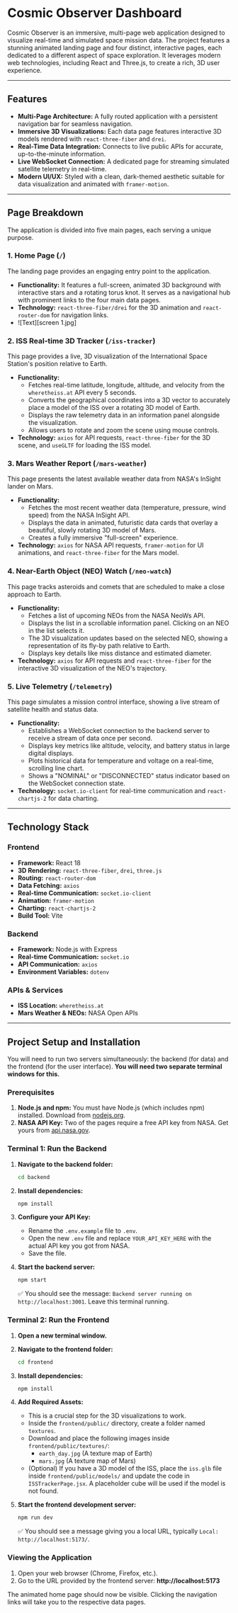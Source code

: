 # Cosmic Observer Dashboard

Cosmic Observer is an immersive, multi-page web application designed to visualize real-time and simulated space mission data. The project features a stunning animated landing page and four distinct, interactive pages, each dedicated to a different aspect of space exploration. It leverages modern web technologies, including React and Three.js, to create a rich, 3D user experience.


---

## Features

*   **Multi-Page Architecture:** A fully routed application with a persistent navigation bar for seamless navigation.
*   **Immersive 3D Visualizations:** Each data page features interactive 3D models rendered with `react-three-fiber` and `drei`.
*   **Real-Time Data Integration:** Connects to live public APIs for accurate, up-to-the-minute information.
*   **Live WebSocket Connection:** A dedicated page for streaming simulated satellite telemetry in real-time.
*   **Modern UI/UX:** Styled with a clean, dark-themed aesthetic suitable for data visualization and animated with `framer-motion`.

---

## Page Breakdown

The application is divided into five main pages, each serving a unique purpose.

### 1. Home Page (`/`)

The landing page provides an engaging entry point to the application.
*   **Functionality:** It features a full-screen, animated 3D background with interactive stars and a rotating torus knot. It serves as a navigational hub with prominent links to the four main data pages.
*   **Technology:** `react-three-fiber/drei` for the 3D animation and `react-router-dom` for navigation links.
*   ![Text][screen 1.jpg]

### 2. ISS Real-time 3D Tracker (`/iss-tracker`)

This page provides a live, 3D visualization of the International Space Station's position relative to Earth.
*   **Functionality:**
    *   Fetches real-time latitude, longitude, altitude, and velocity from the `wheretheiss.at` API every 5 seconds.
    *   Converts the geographical coordinates into a 3D vector to accurately place a model of the ISS over a rotating 3D model of Earth.
    *   Displays the raw telemetry data in an information panel alongside the visualization.
    *   Allows users to rotate and zoom the scene using mouse controls.
*   **Technology:** `axios` for API requests, `react-three-fiber` for the 3D scene, and `useGLTF` for loading the ISS model.

### 3. Mars Weather Report (`/mars-weather`)

This page presents the latest available weather data from NASA's InSight lander on Mars.
*   **Functionality:**
    *   Fetches the most recent weather data (temperature, pressure, wind speed) from the NASA InSight API.
    *   Displays the data in animated, futuristic data cards that overlay a beautiful, slowly rotating 3D model of Mars.
    *   Creates a fully immersive "full-screen" experience.
*   **Technology:** `axios` for NASA API requests, `framer-motion` for UI animations, and `react-three-fiber` for the Mars model.

### 4. Near-Earth Object (NEO) Watch (`/neo-watch`)

This page tracks asteroids and comets that are scheduled to make a close approach to Earth.
*   **Functionality:**
    *   Fetches a list of upcoming NEOs from the NASA NeoWs API.
    *   Displays the list in a scrollable information panel. Clicking on an NEO in the list selects it.
    *   The 3D visualization updates based on the selected NEO, showing a representation of its fly-by path relative to Earth.
    *   Displays key details like miss distance and estimated diameter.
*   **Technology:** `axios` for API requests and `react-three-fiber` for the interactive 3D visualization of the NEO's trajectory.

### 5. Live Telemetry (`/telemetry`)

This page simulates a mission control interface, showing a live stream of satellite health and status data.
*   **Functionality:**
    *   Establishes a WebSocket connection to the backend server to receive a stream of data once per second.
    *   Displays key metrics like altitude, velocity, and battery status in large digital displays.
    *   Plots historical data for temperature and voltage on a real-time, scrolling line chart.
    *   Shows a "NOMINAL" or "DISCONNECTED" status indicator based on the WebSocket connection state.
*   **Technology:** `socket.io-client` for real-time communication and `react-chartjs-2` for data charting.

---

## Technology Stack

### Frontend
*   **Framework:** React 18
*   **3D Rendering:** `react-three-fiber`, `drei`, `three.js`
*   **Routing:** `react-router-dom`
*   **Data Fetching:** `axios`
*   **Real-time Communication:** `socket.io-client`
*   **Animation:** `framer-motion`
*   **Charting:** `react-chartjs-2`
*   **Build Tool:** Vite

### Backend
*   **Framework:** Node.js with Express
*   **Real-time Communication:** `socket.io`
*   **API Communication:** `axios`
*   **Environment Variables:** `dotenv`

### APIs & Services
*   **ISS Location:** `wheretheiss.at`
*   **Mars Weather & NEOs:** NASA Open APIs

---

## Project Setup and Installation

You will need to run two servers simultaneously: the backend (for data) and the frontend (for the user interface). **You will need two separate terminal windows for this.**

### Prerequisites

1.  **Node.js and npm:** You must have Node.js (which includes npm) installed. Download from [nodejs.org](https://nodejs.org/).
2.  **NASA API Key:** Two of the pages require a free API key from NASA. Get yours from [api.nasa.gov](https://api.nasa.gov/).

### Terminal 1: Run the Backend

1.  **Navigate to the backend folder:**
    ```sh
    cd backend
    ```

2.  **Install dependencies:**
    ```sh
    npm install
    ```

3.  **Configure your API Key:**
    *   Rename the `.env.example` file to `.env`.
    *   Open the new `.env` file and replace `YOUR_API_KEY_HERE` with the actual API key you got from NASA.
    *   Save the file.

4.  **Start the backend server:**
    ```sh
    npm start
    ```
    ✅ You should see the message: `Backend server running on http://localhost:3001`. Leave this terminal running.

### Terminal 2: Run the Frontend

1.  **Open a new terminal window.**

2.  **Navigate to the frontend folder:**
    ```sh
    cd frontend
    ```

3.  **Install dependencies:**
    ```sh
    npm install
    ```

4.  **Add Required Assets:**
    *   This is a crucial step for the 3D visualizations to work.
    *   Inside the `frontend/public/` directory, create a folder named `textures`.
    *   Download and place the following images inside `frontend/public/textures/`:
        *   `earth_day.jpg` (A texture map of Earth)
        *   `mars.jpg` (A texture map of Mars)
    *   (Optional) If you have a 3D model of the ISS, place the `iss.glb` file inside `frontend/public/models/` and update the code in `ISSTrackerPage.jsx`. A placeholder cube will be used if the model is not found.

5.  **Start the frontend development server:**
    ```sh
    npm run dev
    ```
    ✅ You should see a message giving you a local URL, typically `Local: http://localhost:5173/`.

### Viewing the Application

1.  Open your web browser (Chrome, Firefox, etc.).
2.  Go to the URL provided by the frontend server: **http://localhost:5173**

The animated home page should now be visible. Clicking the navigation links will take you to the respective data pages.
